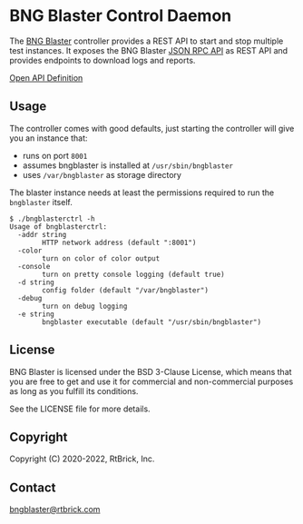 # BNG Blaster Control Daemon


The [BNG Blaster](https://github.com/rtbrick/bngblaster) controller provides
a REST API to start and stop multiple test instances. It exposes the
BNG Blaster [JSON RPC API](https://rtbrick.github.io/bngblaster/api/index.html)
as REST API and provides endpoints to download logs and reports. 

[Open API Definition](https://rtbrick.github.io/bngblaster-controller)

## Usage

The controller comes with good defaults, just starting the controller will give you an instance that:

* runs on port `8001`
* assumes bngblaster is installed at `/usr/sbin/bngblaster`
* uses `/var/bngblaster` as storage directory 

The blaster instance needs at least the permissions required to run 
the `bngblaster` itself.

```
$ ./bngblasterctrl -h
Usage of bngblasterctrl:
  -addr string
    	HTTP network address (default ":8001")
  -color
    	turn on color of color output
  -console
    	turn on pretty console logging (default true)
  -d string
    	config folder (default "/var/bngblaster")
  -debug
    	turn on debug logging
  -e string
    	bngblaster executable (default "/usr/sbin/bngblaster")
```

## License

BNG Blaster is licensed under the BSD 3-Clause License, which means that you are free to get and use it for
commercial and non-commercial purposes as long as you fulfill its conditions.

See the LICENSE file for more details.

## Copyright

Copyright (C) 2020-2022, RtBrick, Inc.

## Contact

bngblaster@rtbrick.com